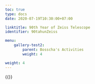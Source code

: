 ```yaml
---
toc: true
type: docs
date: 2020-07-19T10:30:00+07:00

linktitle: 90th Year of Zeiss Telescope
identifier: 90tahunZeiss

menu:
    gallery-test2:
        parent: Bosscha's Activities
        weight: 4

weight: 4
---
```


{{<foldergallery src="90zeiss">}}